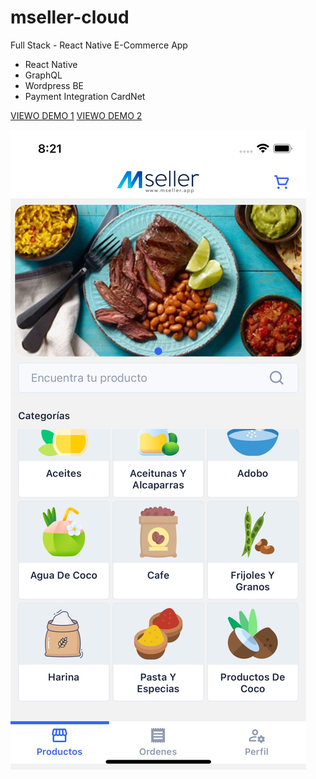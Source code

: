 # mseller-cloud
Full Stack - React Native E-Commerce App


- React Native
- GraphQL
- Wordpress BE
- Payment Integration CardNet

[VIEWO DEMO 1](https://youtube.com/shorts/aLK8OvMf4dM?feature=share)
[VIEWO DEMO 2](https://youtu.be/Q3IX6saGy4k)


![Mobile Seller Shopping App](/mseller-shopping.jpeg)



